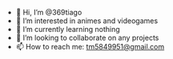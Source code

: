 - 👋 Hi, I’m @369tiago
- 👀 I’m interested in animes and videogames
- 🌱 I’m currently learning nothing
- 💞️ I’m looking to collaborate on any projects
- 📫 How to reach me: tm5849951@gmail.com

<!---
369tiago/369tiago is a ✨ special ✨ repository because its `README.md` (this file) appears on your GitHub profile.
You can click the Preview link to take a look at your changes.
--->
